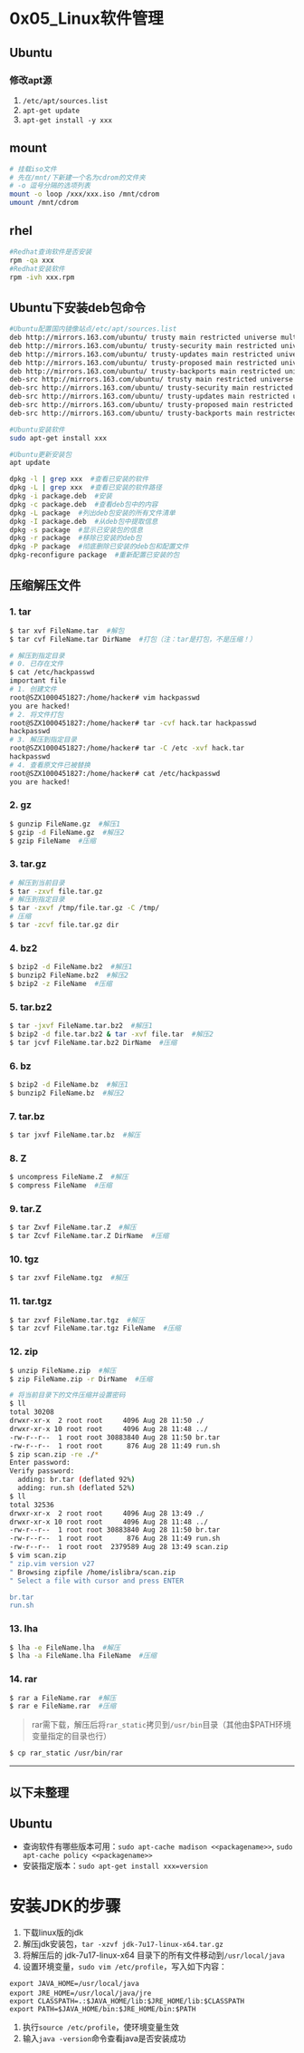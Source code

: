 # 0x05_Linux软件管理

## Ubuntu

### 修改apt源

1. `/etc/apt/sources.list`
1. `apt-get update`
1. `apt-get install -y xxx`


## mount

```bash
# 挂载iso文件
# 先在/mnt/下新建一个名为cdrom的文件夹
# -o 逗号分隔的选项列表
mount -o loop /xxx/xxx.iso /mnt/cdrom
umount /mnt/cdrom
```


## rhel

```bash
#Redhat查询软件是否安装
rpm -qa xxx
#Redhat安装软件
rpm -ivh xxx.rpm
```


## Ubuntu下安装deb包命令

```bash
#Ubuntu配置国内镜像站点/etc/apt/sources.list
deb http://mirrors.163.com/ubuntu/ trusty main restricted universe multiverse
deb http://mirrors.163.com/ubuntu/ trusty-security main restricted universe multiverse
deb http://mirrors.163.com/ubuntu/ trusty-updates main restricted universe multiverse
deb http://mirrors.163.com/ubuntu/ trusty-proposed main restricted universe multiverse
deb http://mirrors.163.com/ubuntu/ trusty-backports main restricted universe multiverse
deb-src http://mirrors.163.com/ubuntu/ trusty main restricted universe multiverse
deb-src http://mirrors.163.com/ubuntu/ trusty-security main restricted universe multiverse
deb-src http://mirrors.163.com/ubuntu/ trusty-updates main restricted universe multiverse
deb-src http://mirrors.163.com/ubuntu/ trusty-proposed main restricted universe multiverse
deb-src http://mirrors.163.com/ubuntu/ trusty-backports main restricted universe multiverse

#Ubuntu安装软件
sudo apt-get install xxx

#Ubuntu更新安装包
apt update

dpkg -l | grep xxx  #查看已安装的软件
dpkg -L | grep xxx  #查看已安装的软件路径
dpkg -i package.deb  #安装
dpkg -c package.deb  #查看deb包中的内容
dpkg -L package  #列出deb包安装的所有文件清单
dpkg -I package.deb  #从deb包中提取信息
dpkg -s package  #显示已安装包的信息
dpkg -r package  #移除已安装的deb包
dpkg -P package  #彻底删除已安装的deb包和配置文件
dpkg-reconfigure package  #重新配置已安装的包
```


## 压缩解压文件

### 1. tar

```bash
$ tar xvf FileName.tar  #解包
$ tar cvf FileName.tar DirName  #打包（注：tar是打包，不是压缩！）

# 解压到指定目录
# 0. 已存在文件
$ cat /etc/hackpasswd
important file
# 1. 创建文件
root@SZX1000451827:/home/hacker# vim hackpasswd
you are hacked!
# 2. 将文件打包
root@SZX1000451827:/home/hacker# tar -cvf hack.tar hackpasswd
hackpasswd
# 3. 解压到指定目录
root@SZX1000451827:/home/hacker# tar -C /etc -xvf hack.tar
hackpasswd
# 4. 查看原文件已被替换
root@SZX1000451827:/home/hacker# cat /etc/hackpasswd
you are hacked!
```

### 2. gz

```bash
$ gunzip FileName.gz  #解压1
$ gzip -d FileName.gz  #解压2
$ gzip FileName  #压缩
```

### 3. tar.gz

```bash
# 解压到当前目录
$ tar -zxvf file.tar.gz
# 解压到指定目录
$ tar -zxvf /tmp/file.tar.gz -C /tmp/
# 压缩
$ tar -zcvf file.tar.gz dir
```

### 4. bz2

```bash
$ bzip2 -d FileName.bz2  #解压1
$ bunzip2 FileName.bz2  #解压2
$ bzip2 -z FileName  #压缩
```

### 5. tar.bz2

```bash
$ tar -jxvf FileName.tar.bz2  #解压1
$ bzip2 -d file.tar.bz2 & tar -xvf file.tar  #解压2
$ tar jcvf FileName.tar.bz2 DirName  #压缩
```

### 6. bz

```bash
$ bzip2 -d FileName.bz  #解压1
$ bunzip2 FileName.bz  #解压2
```

### 7. tar.bz

```bash
$ tar jxvf FileName.tar.bz  #解压
```

### 8. Z

```bash
$ uncompress FileName.Z  #解压
$ compress FileName  #压缩
```

### 9. tar.Z

```bash
$ tar Zxvf FileName.tar.Z  #解压
$ tar Zcvf FileName.tar.Z DirName  #压缩
```

### 10. tgz

```bash
$ tar zxvf FileName.tgz  #解压
```

### 11. tar.tgz

```bash
$ tar zxvf FileName.tar.tgz  #解压
$ tar zcvf FileName.tar.tgz FileName  #压缩
```

### 12. zip

```bash
$ unzip FileName.zip  #解压
$ zip FileName.zip -r DirName  #压缩

# 将当前目录下的文件压缩并设置密码
$ ll
total 30208
drwxr-xr-x  2 root root     4096 Aug 28 11:50 ./
drwxr-xr-x 10 root root     4096 Aug 28 11:48 ../
-rw-r--r--  1 root root 30883840 Aug 28 11:50 br.tar
-rw-r--r--  1 root root      876 Aug 28 11:49 run.sh
$ zip scan.zip -re ./*
Enter password:
Verify password:
  adding: br.tar (deflated 92%)
  adding: run.sh (deflated 52%)
$ ll
total 32536
drwxr-xr-x  2 root root     4096 Aug 28 13:49 ./
drwxr-xr-x 10 root root     4096 Aug 28 11:48 ../
-rw-r--r--  1 root root 30883840 Aug 28 11:50 br.tar
-rw-r--r--  1 root root      876 Aug 28 11:49 run.sh
-rw-r--r--  1 root root  2379589 Aug 28 13:49 scan.zip
$ vim scan.zip
" zip.vim version v27
" Browsing zipfile /home/islibra/scan.zip
" Select a file with cursor and press ENTER

br.tar
run.sh
```

### 13. lha

```bash
$ lha -e FileName.lha  #解压
$ lha -a FileName.lha FileName  #压缩
```

### 14. rar

```bash
$ rar a FileName.rar  #解压
$ rar e FileName.rar  #压缩
```

> rar需下载，解压后将`rar_static`拷贝到`/usr/bin`目录（其他由$PATH环境变量指定的目录也行）

```bash
$ cp rar_static /usr/bin/rar
```


---
以下未整理
---


## Ubuntu

- 查询软件有哪些版本可用：`sudo apt-cache madison <<packagename>>`, `sudo apt-cache policy <<packagename>>`
- 安装指定版本：`sudo apt-get install xxx=version`


# 安装JDK的步骤

1. 下载linux版的jdk
1. 解压jdk安装包，`tar -xzvf jdk-7u17-linux-x64.tar.gz`
1. 将解压后的 jdk-7u17-linux-x64 目录下的所有文件移动到`/usr/local/java`
1. 设置环境变量，`sudo vim /etc/profile`，写入如下内容：
```
export JAVA_HOME=/usr/local/java
export JRE_HOME=/usr/local/java/jre　
export CLASSPATH=.:$JAVA_HOME/lib:$JRE_HOME/lib:$CLASSPATH
export PATH=$JAVA_HOME/bin:$JRE_HOME/bin:$PATH
```
1. 执行`source /etc/profile`，使环境变量生效
1. 输入`java -version`命令查看java是否安装成功
